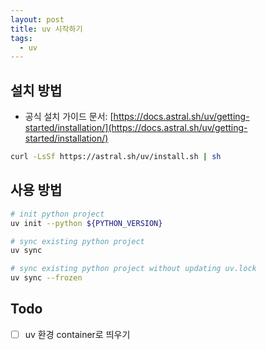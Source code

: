 ```yaml
---
layout: post
title: uv 시작하기
tags:
  - uv
---
```

## 설치 방법
- 공식 설치 가이드 문서:
[https://docs.astral.sh/uv/getting-started/installation/](https://docs.astral.sh/uv/getting-started/installation/)

```bash
curl -LsSf https://astral.sh/uv/install.sh | sh
```

## 사용 방법

```bash
# init python project
uv init --python ${PYTHON_VERSION}

# sync existing python project
uv sync

# sync existing python project without updating uv.lock
uv sync --frozen
```


## Todo
- [ ] uv 환경 container로 띄우기


